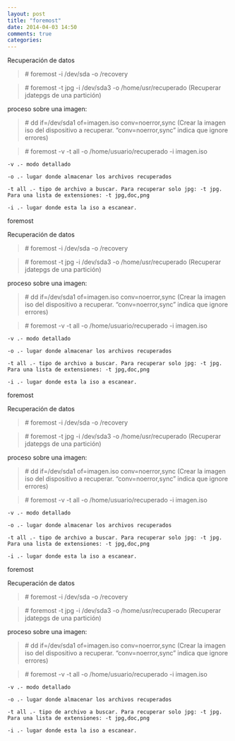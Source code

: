 ```yaml
---
layout: post
title: "foremost"
date: 2014-04-03 14:50
comments: true
categories: 
---
```

Recuperación de datos

>\# foremost -i /dev/sda -o /recovery

>\# foremost -t jpg -i /dev/sda3 -o /home/usr/recuperado (Recuperar jdatepgs de una partición)

proceso sobre una imagen:

>\# dd if=/dev/sda1 of=imagen.iso conv=noerror,sync (Crear la imagen iso del dispositivo a recuperar. “conv=noerror,sync” indica que ignore errores)

>\# foremost -v -t all -o /home/usuario/recuperado -i imagen.iso

	-v .- modo detallado

	-o .- lugar donde almacenar los archivos recuperados

	-t all .- tipo de archivo a buscar. Para recuperar solo jpg: -t jpg. Para una lista de extensiones: -t jpg,doc,png

	-i .- lugar donde esta la iso a escanear.

foremost

Recuperación de datos

>\# foremost -i /dev/sda -o /recovery

>\# foremost -t jpg -i /dev/sda3 -o /home/usr/recuperado (Recuperar jdatepgs de una partición)

proceso sobre una imagen:

>\# dd if=/dev/sda1 of=imagen.iso conv=noerror,sync (Crear la imagen iso del dispositivo a recuperar. “conv=noerror,sync” indica que ignore errores)

>\# foremost -v -t all -o /home/usuario/recuperado -i imagen.iso

	-v .- modo detallado

	-o .- lugar donde almacenar los archivos recuperados

	-t all .- tipo de archivo a buscar. Para recuperar solo jpg: -t jpg. Para una lista de extensiones: -t jpg,doc,png

	-i .- lugar donde esta la iso a escanear.

foremost

Recuperación de datos

>\# foremost -i /dev/sda -o /recovery

>\# foremost -t jpg -i /dev/sda3 -o /home/usr/recuperado (Recuperar jdatepgs de una partición)

proceso sobre una imagen:

>\# dd if=/dev/sda1 of=imagen.iso conv=noerror,sync (Crear la imagen iso del dispositivo a recuperar. “conv=noerror,sync” indica que ignore errores)

>\# foremost -v -t all -o /home/usuario/recuperado -i imagen.iso

	-v .- modo detallado

	-o .- lugar donde almacenar los archivos recuperados

	-t all .- tipo de archivo a buscar. Para recuperar solo jpg: -t jpg. Para una lista de extensiones: -t jpg,doc,png

	-i .- lugar donde esta la iso a escanear.

foremost

Recuperación de datos

>\# foremost -i /dev/sda -o /recovery

>\# foremost -t jpg -i /dev/sda3 -o /home/usr/recuperado (Recuperar jdatepgs de una partición)

proceso sobre una imagen:

>\# dd if=/dev/sda1 of=imagen.iso conv=noerror,sync (Crear la imagen iso del dispositivo a recuperar. “conv=noerror,sync” indica que ignore errores)

>\# foremost -v -t all -o /home/usuario/recuperado -i imagen.iso

	-v .- modo detallado

	-o .- lugar donde almacenar los archivos recuperados

	-t all .- tipo de archivo a buscar. Para recuperar solo jpg: -t jpg. Para una lista de extensiones: -t jpg,doc,png

	-i .- lugar donde esta la iso a escanear.

